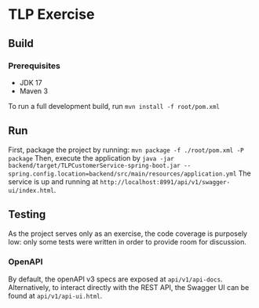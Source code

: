 # TLP Exercise

## Build
### Prerequisites
- JDK 17
- Maven 3

To run a full development build, run `mvn install -f root/pom.xml`

## Run
First, package the project by running: `mvn package -f ./root/pom.xml -P package`
Then, execute the application by `java -jar backend/target/TLPCustomerService-spring-boot.jar --spring.config.location=backend/src/main/resources/application.yml`
The service is up and running at `http://localhost:8991/api/v1/swagger-ui/index.html`.

## Testing
As the project serves only as an exercise, the code coverage is purposely low: only some tests were written in order to provide room for discussion.

### OpenAPI
By default, the openAPI v3 specs are exposed at `api/v1/api-docs`.
Alternatively, to interact directly with the REST API, the Swagger UI can be found at `api/v1/api-ui.html`.
